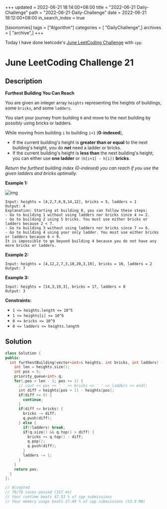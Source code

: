 +++
updated = 2022-06-21 18:14:00+08:00
title = "2022-06-21 Daily-Challenge"
path = "2022-06-21-Daily-Challenge"
date = 2022-06-21 18:12:00+08:00
in_search_index = true

[taxonomies]
tags = ["Algorithm"]
categories = [ "DailyChallenge",]
archives = [ "archive",]
+++

Today I have done leetcode's [June LeetCoding Challenge](https://leetcode.com/problems/furthest-building-you-can-reach/) with `cpp`.

<!-- more -->

# June LeetCoding Challenge 21

## Description

**Furthest Building You Can Reach**

You are given an integer array `heights` representing the heights of buildings, some `bricks`, and some `ladders`.

You start your journey from building `0` and move to the next building by possibly using bricks or ladders.

While moving from building `i` to building `i+1` (**0-indexed**),

- If the current building's height is **greater than or equal** to the next building's height, you do **not** need a ladder or bricks.
- If the current building's height is **less than** the next building's height, you can either use **one ladder** or `(h[i+1] - h[i])` **bricks**.

*Return the furthest building index (0-indexed) you can reach if you use the given ladders and bricks optimally.*

 

**Example 1:**

![img](https://assets.leetcode.com/uploads/2020/10/27/q4.gif)

```
Input: heights = [4,2,7,6,9,14,12], bricks = 5, ladders = 1
Output: 4
Explanation: Starting at building 0, you can follow these steps:
- Go to building 1 without using ladders nor bricks since 4 >= 2.
- Go to building 2 using 5 bricks. You must use either bricks or ladders because 2 < 7.
- Go to building 3 without using ladders nor bricks since 7 >= 6.
- Go to building 4 using your only ladder. You must use either bricks or ladders because 6 < 9.
It is impossible to go beyond building 4 because you do not have any more bricks or ladders.
```

**Example 2:**

```
Input: heights = [4,12,2,7,3,18,20,3,19], bricks = 10, ladders = 2
Output: 7
```

**Example 3:**

```
Input: heights = [14,3,19,3], bricks = 17, ladders = 0
Output: 3
```

 

**Constraints:**

- `1 <= heights.length <= 10^5`
- `1 <= heights[i] <= 10^6`
- `0 <= bricks <= 10^9`
- `0 <= ladders <= heights.length`

## Solution

``` cpp
class Solution {
public:
  int furthestBuilding(vector<int>& heights, int bricks, int ladders) {
    int len = heights.size();
    int pos = 0;
    priority_queue<int> q;
    for(;pos < len - 1; pos += 1) {
      // cout << pos << ' ' << bricks << ' ' << ladders << endl;
      int diff = heights[pos + 1] - heights[pos];
      if(diff <= 0) {
        continue;
      }
      if(diff <= bricks) {
        bricks -= diff;
        q.push(diff);
      } else {
        if(!ladders) break;
        if(q.size() && q.top() > diff) {
          bricks += q.top() - diff;
          q.pop();
          q.push(diff);
        }
        ladders -= 1;
      }
    }
    return pos;
  }
};

// Accepted
// 76/76 cases passed (157 ms)
// Your runtime beats 47.53 % of cpp submissions
// Your memory usage beats 27.49 % of cpp submissions (53.9 MB)
```

